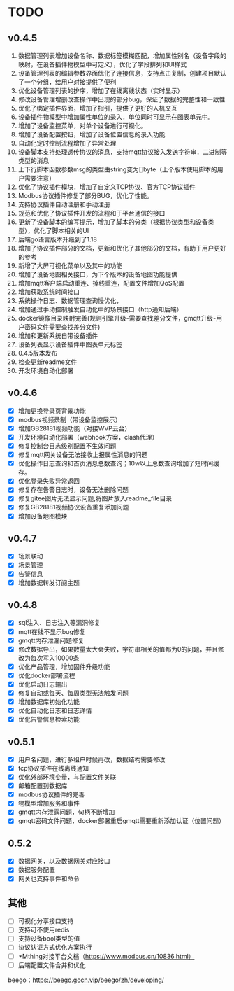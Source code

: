 # TODO

## v0.4.5

1. 数据管理列表增加设备名称、数据标签模糊匹配，增加属性别名（设备字段的映射，在设备插件物模型中可定义），优化了字段排列和UI样式
2. 设备管理列表的编辑参数界面优化了连接信息，支持点击复制，创建项目默认了一个分组，给用户对接提供了便利
3. 优化设备管理列表的排序，增加了在线离线状态（实时显示）
4. 修改设备管理增删改查操作中出现的部分bug，保证了数据的完整性和一致性
5. 优化了绑定插件界面，增加了指引，提供了更好的人机交互
6. 设备插件物模型中增加属性单位的录入，单位同时可显示在图表单元中。
7. 增加了设备监控菜单，对单个设备进行可视化。
8. 增加了设备配置按钮，增加了设备位置信息的录入功能
9. 自动化定时控制流程增加了异常处理
10. 设备脚本支持处理透传协议的消息，支持mqtt协议接入发送字符串，二进制等类型的消息
11. 上下行脚本函数参数msg的类型由string变为[]byte（上个版本使用脚本的用户需要注意）
12. 优化了协议插件模块，增加了自定义TCP协议、官方TCP协议插件
13. Modbus协议插件修复了部分BUG，优化了性能。
14. 支持协议插件自动注册和手动注册
15. 规范和优化了协议插件开发的流程和于平台通信的接口
16. 更新了设备脚本的编写提示，增加了脚本的分类（根据协议类型和设备类型），优化了脚本相关的UI
17. 后端go语言版本升级到了1.18
18. 增加了协议插件部分的文档，更新和优化了其他部分的文档，有助于用户更好的参考
19. 新增了大屏可视化菜单以及其中的功能
20. 增加了设备地图相关接口，为下个版本的设备地图功能提供
21. 增加mqtt客户端启动重连、掉线重连，配置文件增加QoS配置
22. 增加获取系统时间接口
23. 系统操作日志、数据管理查询慢优化，
24. 增加通过手动控制触发自动化中的场景接口（http通知后端）
25. docker镜像目录映射完善(规则引擎升级-需要查找差分文件，gmqtt升级-用户密码文件需要查找差分文件)
26. 增加和更新系统自带设备插件
27. 设备列表显示设备插件中图表单元标签
28. 0.4.5版本发布
29. 检查更新readme文件
30. 开发环境自动化部署

## v0.4.6

- [x] 增加更换登录页背景功能
- [x] modbus视频录制（带设备监控展示）
- [x] 增加GB28181视频功能（对接WVP云台）
- [x] 开发环境自动化部署（webhook方案，clash代理）
- [x] 修复控制台日志级别配置不生效问题
- [x] 修复mqtt网关设备无法接收上报属性消息的问题
- [x] 优化操作日志查询和首页消息总数查询；10w以上总数查询增加了短时间缓存。
- [x] 优化登录失败异常返回
- [x] 修复存在告警日志时，设备无法删除问题
- [x] 修复gitee图片无法显示问题,将图片放入readme_file目录
- [x] 修复GB28181视频协议设备重复添加问题
- [x] 增加设备地图模块

## v0.4.7

- [x] 场景联动
- [x] 场景管理
- [x] 告警信息
- [x] 增加数据转发订阅主题

## v0.4.8

- [x] sql注入、日志注入等漏洞修复
- [x] mqtt在线不显示bug修复
- [x] gmqtt内存泄漏问题修复
- [x] 修改数据导出，如果数量太大会失败，字符串相关的值都为0的问题，并且修改为每次写入10000条
- [x] 优化产品管理，增加固件升级功能
- [x] 优化docker部署流程
- [x] 优化启动日志输出
- [x] 修复自动或每天、每周类型无法触发问题
- [x] 增加数据库初始化功能
- [x] 优化自动化日志和日志详情
- [x] 优化告警信息检索功能
  
## v0.5.1

- [x] 用户名问题，进行多租户时候再改，数据结构需要修改
- [x] tcp协议插件在线离线通知
- [x] 优化外部环境变量，与配置文件关联
- [x] 邮箱配置到数据库
- [x] modbus协议插件的完善
- [x] 物模型增加服务和事件
- [x] gmqtt内存泄露问题，句柄不断增加
- [x] gmqtt密码文件问题，docker部署重启gmqtt需要重新添加认证（位置问题）
## 0.5.2
- [x] 数据网关，以及数据网关对应接口
- [x] 数据服务配置
- [x] 网关也支持事件和命令
## 其他
- [ ] 可视化分享接口支持
- [ ] 支持可不使用redis
- [ ] 支持设备bool类型的值
- [ ] 协议认证方式优化方案执行
- [ ] *Mthing对接平台文档（https://www.modbus.cn/10836.html）
- [ ] 后端配置文件合并和优化

beego：https://beego.gocn.vip/beego/zh/developing/
